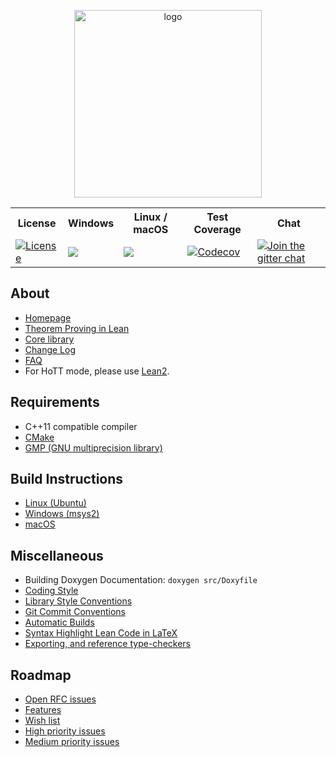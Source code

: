 <p align=center><a href="https://leanprover.github.io"><img src="https://leanprover.github.io/images/lean_logo.svg" alt="logo" width="300px"/></a></p>
<table>
  <tr>
    <th>License</th><th>Windows</th><th>Linux / macOS</th><th>Test Coverage</th><th>Chat</th>
  </tr>
  <tr>
    <td><a href="LICENSE"><img src="https://img.shields.io/badge/license-APACHE_2-green.svg?dummy" title="License"/></a></td>
    <td><a href="https://ci.appveyor.com/project/leodemoura/lean"><img src="https://ci.appveyor.com/api/projects/status/lush6vyy1m0qg6vc/branch/master"/></a></td>
    <td><a href="https://travis-ci.org/leanprover/lean"><img src="https://travis-ci.org/leanprover/lean.png?branch=master"/></a></td>
    <td><a href="https://codecov.io/gh/leanprover/lean"><img src="https://codecov.io/gh/leanprover/lean/branch/master/graph/badge.svg" alt="Codecov"/></a></td>
    <td><a href="https://gitter.im/leanprover_public/Lobby?utm_source=badge&utm_medium=badge&utm_campaign=pr-badge&utm_content=badge"><img src="https://badges.gitter.im/leanprover_public/Lobby.svg" alt="Join the gitter chat"/></a></td>
  </tr>
</table>

About
-----

- [Homepage](http://leanprover.github.io)
- [Theorem Proving in Lean](https://leanprover.github.io/theorem_proving_in_lean/index.html)
- [Core library](library/library.md)
- [Change Log](doc/changes.md)
- [FAQ](doc/faq.md)
- For HoTT mode, please use [Lean2](https://github.com/leanprover/lean2).

Requirements
------------

- C++11 compatible compiler
- [CMake](http://www.cmake.org)
- [GMP (GNU multiprecision library)](http://gmplib.org/)

Build Instructions
------------------

- [Linux (Ubuntu)](doc/make/ubuntu-16.04.md)
- [Windows (msys2)](doc/make/msys2.md)
- [macOS](doc/make/osx-10.9.md)

Miscellaneous
-------------

- Building Doxygen Documentation: `doxygen src/Doxyfile`
- [Coding Style](doc/coding_style.md)
- [Library Style Conventions](doc/lean/library_style.org)
- [Git Commit Conventions](doc/commit_convention.md)
- [Automatic Builds](doc/make/travis.md)
- [Syntax Highlight Lean Code in LaTeX](doc/syntax_highlight_in_latex.md)
- [Exporting, and reference type-checkers](doc/export_format.md)

Roadmap
-------------

- [Open RFC issues](https://github.com/leanprover/lean/issues?q=is%3Aissue+is%3Aopen+label%3ARFC)
- [Features](https://github.com/leanprover/lean/issues?q=is%3Aissue+is%3Aopen+label%3AFeature)
- [Wish list](https://github.com/leanprover/lean/issues?q=is%3Aissue+is%3Aopen+label%3AI-wishlist)
- [High priority issues](https://github.com/leanprover/lean/issues?q=is%3Aissue+is%3Aopen+label%3AP-high)
- [Medium priority issues](https://github.com/leanprover/lean/issues?q=is%3Aissue+is%3Aopen+label%3AP-medium)
